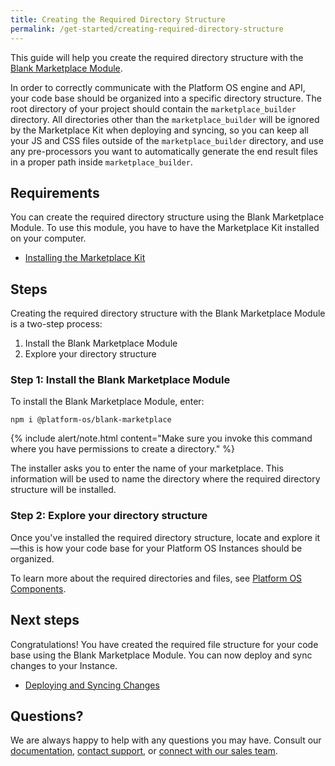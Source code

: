 ```yaml
---
title: Creating the Required Directory Structure 
permalink: /get-started/creating-required-directory-structure 
---
```

This guide will help you create the required directory structure with the [Blank Marketplace Module](https://github.com/mdyd-dev/module-blank-marketplace). 

In order to correctly communicate with the Platform OS engine and API, your code base should be organized into a specific directory structure. The root directory of your project should contain the `marketplace_builder` directory. All directories other than the `marketplace_builder` will be ignored by the Marketplace Kit when deploying and syncing, so you can keep all your JS and CSS files outside of the `marketplace_builder` directory, and use any pre-processors you want to automatically generate the end result files in a proper path inside `marketplace_builder`.

## Requirements
You can create the required directory structure using the Blank Marketplace Module. To use this module, you have to have the Marketplace Kit installed on your computer. 

* [Installing the Marketplace Kit]()

## Steps 

Creating the required directory structure with the Blank Marketplace Module is a two-step process:

1.   Install the Blank Marketplace Module 
2.   Explore your directory structure

### Step 1: Install the Blank Marketplace Module 

To install the Blank Marketplace Module, enter:

```
npm i @platform-os/blank-marketplace
``` 

{% include alert/note.html content="Make sure you invoke this command where you have permissions to create a directory." %}

The installer asks you to enter the name of your marketplace. This information will be used to name the directory where the required directory structure will be installed. 

### Step 2: Explore your directory structure

Once you've installed the required directory structure, locate and explore it—this is how your code base for your Platform OS Instances should be organized. 

To learn more about the required directories and files, see [Platform OS Components](). 

## Next steps
Congratulations! You have created the required file structure for your code base using the Blank Marketplace Module. You can now deploy and sync changes to your Instance. 

* [Deploying and Syncing Changes]()

## Questions?

We are always happy to help with any questions you may have. Consult our  [documentation](), [contact support](), or  [connect with our sales team](). 
